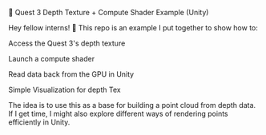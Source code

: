 🧪 Quest 3 Depth Texture + Compute Shader Example (Unity)

Hey fellow interns! 👋
This repo is an example I put together to show how to:

Access the Quest 3's depth texture

Launch a compute shader

Read data back from the GPU in Unity

Simple Visualization for depth Tex

The idea is to use this as a base for building a point cloud from depth data. If I get time, I might also explore different ways of rendering points efficiently in Unity.
